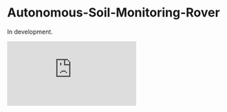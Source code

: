# Autonomous-Soil-Monitoring-Rover

In development.

![Rover PCB](https://github.com/rct4/Autonomous-Soil-Monitoring-Rover/blob/main/rover/rover.pdf)
